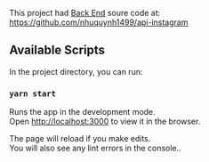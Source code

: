 This project had [Back End](https://github.com/nhuquynh1499/api-instagram) soure code at: https://github.com/nhuquynh1499/api-instagram

## Available Scripts

In the project directory, you can run:

### `yarn start`

Runs the app in the development mode.<br />
Open [http://localhost:3000](http://localhost:3000) to view it in the browser.

The page will reload if you make edits.<br />
You will also see any lint errors in the console..
